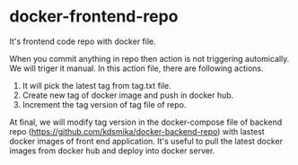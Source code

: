 # docker-frontend-repo
It's frontend code repo with docker file.

When you commit anything in repo then action is not triggering automically. We will triger it manual.
In this action file, there are following actions.
 1. It will pick the latest tag from tag.txt file. 
 2. Create new tag of docker image and push in docker hub. 
 3. Increment the tag version of tag file of repo.

At final, we will modify tag version in the docker-compose file of backend repo (https://github.com/kdsmika/docker-backend-repo) with lastest docker images of front end application. 
It's useful to pull the latest docker images from docker hub and deploy into docker server.
